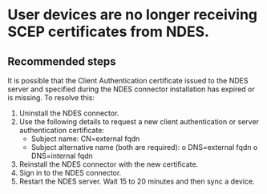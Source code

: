 <properties
	pageTitle="User devices are no longer receiving SCEP certificates from NDES."
	description="User devices are no longer receiving SCEP certificates from NDES."
	service="microsoft.intune"
	resource="intune"
	authors="mackie1604"
	displayOrder="13"
	selfHelpType="resource"
	supportTopicIds=""
	resourceTags="deviceconfiguration_selfhelp"
	productPesIds=""
	cloudEnvironments="public, fairfax, usnat, ussec"
	articleId="09ec1923-48fb-4b58-ae6e-274ffba61fa5"
	ownershipId="IntuneCxP_Intune"
/>

# User devices are no longer receiving SCEP certificates from NDES.

## **Recommended steps**

It is possible that the Client Authentication certificate issued to the NDES server and specified during the NDES connector installation has expired or is missing. To resolve this:

1. Uninstall the NDES connector. 
2. Use the following details to request a new client authentication or server authentication certificate:  
   * Subject name: CN=external fqdn 
   * Subject alternative name (both are required): 
      o	DNS=external fqdn
      o	DNS=internal fqdn 
3. Reinstall the NDES connector with the new certificate. 
4. Sign in to the NDES connector. 
5. Restart the NDES server. Wait 15 to 20 minutes and then sync a device.
